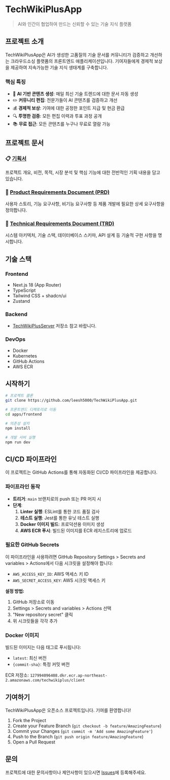 # TechWikiPlusApp

> AI와 인간이 협업하여 만드는 신뢰할 수 있는 기술 지식 플랫폼

## 프로젝트 소개

TechWikiPlusApp은 AI가 생성한 고품질의 기술 문서를 커뮤니티가 검증하고 개선하는 크라우드소싱 플랫폼의 프론트엔드 애플리케이션입니다. 기여자들에게 경제적 보상을 제공하여 지속가능한 기술 지식 생태계를 구축합니다.

### 핵심 특징

- 🤖 **AI 기반 콘텐츠 생성**: 매일 최신 기술 트렌드에 대한 문서 자동 생성
- ✏️ **커뮤니티 편집**: 전문가들이 AI 콘텐츠를 검증하고 개선
- 💰 **경제적 보상**: 기여에 대한 공정한 포인트 지급 및 현금 환급
- 🔍 **투명한 검증**: 모든 편집 이력과 투표 과정 공개
- 📚 **무료 접근**: 모든 콘텐츠를 누구나 무료로 열람 가능

## 프로젝트 문서

### 📋 [기획서](docs/planning.md)

프로젝트 개요, 비전, 목적, 시장 분석 및 핵심 기능에 대한 전반적인 기획 내용을 담고 있습니다.

### 📝 [Product Requirements Document (PRD)](docs/prd.md)

사용자 스토리, 기능 요구사항, 비기능 요구사항 등 제품 개발에 필요한 상세 요구사항을 정의합니다.

### 🔧 [Technical Requirements Document (TRD)](docs/trd.md)

시스템 아키텍처, 기술 스택, 데이터베이스 스키마, API 설계 등 기술적 구현 사항을 명시합니다.

## 기술 스택

### Frontend

- Next.js 18 (App Router)
- TypeScript
- Tailwind CSS + shadcn/ui
- Zustand

### Backend

- [TechWikiPlusServer](https://github.com/leesh5000/TechWikiPlusServer) 저장소 참고 바랍니다.

### DevOps

- Docker
- Kubernetes
- GitHub Actions
- AWS ECR

## 시작하기

```bash
# 프로젝트 클론
git clone https://github.com/leesh5000/TechWikiPlusApp.git

# 프론트엔드 디렉토리로 이동
cd apps/frontend

# 의존성 설치
npm install

# 개발 서버 실행
npm run dev
```

## CI/CD 파이프라인

이 프로젝트는 GitHub Actions를 통해 자동화된 CI/CD 파이프라인을 제공합니다.

### 파이프라인 동작

- **트리거**: `main` 브랜치로의 push 또는 PR 머지 시
- **단계**:
  1. **Linter 실행**: ESLint를 통한 코드 품질 검사
  2. **테스트 실행**: Jest를 통한 유닛 테스트 실행
  3. **Docker 이미지 빌드**: 프로덕션용 이미지 생성
  4. **AWS ECR 푸시**: 빌드된 이미지를 ECR 레지스트리에 업로드

### 필요한 GitHub Secrets

이 파이프라인을 사용하려면 GitHub Repository Settings > Secrets and variables > Actions에서 다음 시크릿을 설정해야 합니다:

- `AWS_ACCESS_KEY_ID`: AWS 액세스 키 ID
- `AWS_SECRET_ACCESS_KEY`: AWS 시크릿 액세스 키

**설정 방법:**
1. GitHub 저장소로 이동
2. Settings > Secrets and variables > Actions 선택
3. "New repository secret" 클릭
4. 위 시크릿들을 각각 추가

### Docker 이미지

빌드된 이미지는 다음 태그로 푸시됩니다:
- `latest`: 최신 버전
- `{commit-sha}`: 특정 커밋 버전

ECR 저장소: `127994096408.dkr.ecr.ap-northeast-2.amazonaws.com/techwikiplus/client`

## 기여하기

TechWikiPlusApp은 오픈소스 프로젝트입니다. 기여를 환영합니다!

1. Fork the Project
2. Create your Feature Branch (`git checkout -b feature/AmazingFeature`)
3. Commit your Changes (`git commit -m 'Add some AmazingFeature'`)
4. Push to the Branch (`git push origin feature/AmazingFeature`)
5. Open a Pull Request

## 문의

프로젝트에 대한 문의사항이나 제안사항이 있으시면 [Issues](https://github.com/leesh5000/TechWikiPlusApp/issues)에 등록해주세요.
